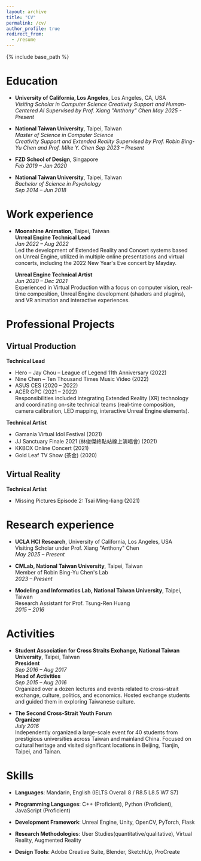 ```yaml
---
layout: archive
title: "CV"
permalink: /cv/
author_profile: true
redirect_from:
  - /resume
---
```


{% include base_path %}

Education
======
- **University of California, Los Angeles**, Los Angeles, CA, USA  
  *Visiting Scholar in Computer Science*
  *Creativity Support and Human-Centered AI*
  *Supervised by Prof. Xiang "Anthony" Chen*
  *May 2025 - Present*
  

- **National Taiwan University**, Taipei, Taiwan  
  *Master of Science in Computer Science*  
  *Creativity Support and Extended Reality*
  *Supervised by Prof. Robin Bing-Yu Chen and Prof. Mike Y. Chen*
  *Sep 2023 – Present*

- **FZD School of Design**, Singapore  
  *Feb 2019 – Jan 2020*

- **National Taiwan University**, Taipei, Taiwan  
  *Bachelor of Science in Psychology*  
  *Sep 2014 – Jun 2018*

Work experience
======
- **Moonshine Animation**, Taipei, Taiwan  
  **Unreal Engine Technical Lead**  
  *Jan 2022 – Aug 2022*  
  Led the development of Extended Reality and Concert systems based on Unreal Engine, utilized in multiple online presentations and virtual concerts, including the 2022 New Year's Eve concert by Mayday.

  **Unreal Engine Technical Artist**  
  *Jun 2020 – Dec 2021*  
  Experienced in Virtual Production with a focus on computer vision, real-time composition, Unreal Engine development (shaders and plugins), and VR animation and interactive experiences.

Professional Projects
======
## Virtual Production
**Technical Lead**
- Hero – Jay Chou – League of Legend 11th Anniversary (2022)
- Nine Chen – Ten Thousand Times Music Video (2022)
- ASUS CES (2020 – 2022)
- ACER GPC (2021 – 2022)  
Responsibilities included integrating Extended Reality (XR) technology and coordinating on-site technical teams (real-time composition, camera calibration, LED mapping, interactive Unreal Engine elements).

**Technical Artist**
- Gamania Virtual Idol Festival (2021)
- JJ Sanctuary Finale 2021 (林俊傑終點站線上演唱會) (2021)
- KKBOX Online Concert (2021)
- Gold Leaf TV Show (茶金) (2020)

## Virtual Reality
**Technical Artist**
- Missing Pictures Episode 2: Tsai Ming-liang (2021)


Research experience
======
- **UCLA HCI Research**, University of California, Los Angeles, USA  
  Visiting Scholar under Prof. Xiang "Anthony" Chen  
  *May 2025 – Present*

- **CMLab, National Taiwan University**, Taipei, Taiwan  
  Member of Robin Bing-Yu Chen's Lab  
  *2023 – Present*

- **Modeling and Informatics Lab, National Taiwan University**, Taipei, Taiwan  
  Research Assistant for Prof. Tsung-Ren Huang  
  *2015 – 2016*


Activities
======
- **Student Association for Cross Straits Exchange, National Taiwan University**, Taipei, Taiwan  
  **President**  
  *Sep 2016 – Aug 2017*  
  **Head of Activities**  
  *Sep 2015 – Aug 2016*  
  Organized over a dozen lectures and events related to cross-strait exchange, culture, politics, and economics. Hosted exchange students and guided them in exploring Taiwanese culture.

- **The Second Cross-Strait Youth Forum**  
  **Organizer**  
  *July 2016*  
  Independently organized a large-scale event for 40 students from prestigious universities across Taiwan and mainland China. Focused on cultural heritage and visited significant locations in Beijing, Tianjin, Taipei, and Tainan.


Skills
======
- **Languages**: Mandarin, English (IELTS Overall 8 / R8.5 L8.5 W7 S7)  
- **Programming Languages**: C++ (Proficient), Python (Proficient), JavaScript (Proficient)
- **Development Framework**: Unreal Engine, Unity, OpenCV, PyTorch, Flask

- **Research Methodologies**: User Studies(quantitative/qualitative), Virtual Reality, Augmented Reality
- **Design Tools**: Adobe Creative Suite, Blender, SketchUp, ProCreate

<!-- Publications
======
  <ul>{% for post in site.publications reversed %}
    {% include archive-single-cv.html %}
  {% endfor %}</ul>
  
Talks
======
  <ul>{% for post in site.talks reversed %}
    {% include archive-single-talk-cv.html  %}
  {% endfor %}</ul>
  
Teaching
======
  <ul>{% for post in site.teaching reversed %}
    {% include archive-single-cv.html %}
  {% endfor %}</ul> -->
  
<!-- Service and leadership
======
* Currently signed in to 43 different slack teams -->
